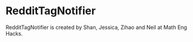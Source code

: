 # RedditTagNotifier

RedditTagNotifier is created by Shan, Jessica, Zihao and Neil at Math Eng Hacks.
